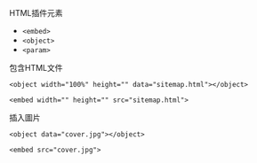 HTML插件元素
- `<embed>`
- `<object>`
- `<param>`

包含HTML文件
```
<object width="100%" height="" data="sitemap.html"></object>
```

```
<embed width="" height="" src="sitemap.html">
```

插入圖片
```
<object data="cover.jpg"></object>
```

```
<embed src="cover.jpg">
```